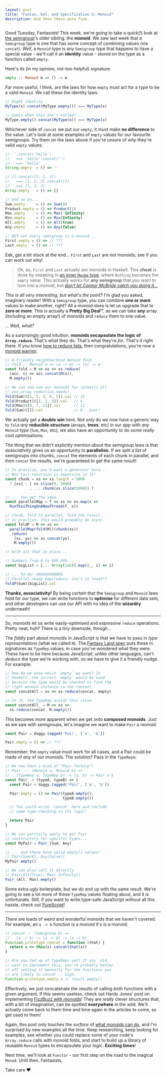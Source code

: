 ```yaml
---
layout: post
title: "Fantas, Eel, and Specification 5: Monoid"
description: And then there were five.
---
```


Good Tuesday, Fantasists! This week, we're going to take a quick(!) look at [the semigroup](/2017/03/13/fantas-eel-and-specification-4/)'s older sibling: the **monoid**. We saw last week that a `Semigroup` type is one that has some concept of _combining_ values (via `concat`). _Well_, a `Monoid` type is any `Semigroup` type that happens to have a special value - we'll call it an **identity** value - stored on the type as a function called `empty`.

Here's its (in my opinion, not-too-helpful) signature:

```haskell
empty :: Monoid m => () -> m
```

_Far_ more useful, I think, are the laws for how `empty` must act for a type to be a valid `Monoid`. We call these the identity laws:

```javascript
// Right identity
MyType(x).concat(MyType.empty()) === MyType(x)

// Guess what this one's called?
MyType.empty().concat(MyType(x)) === MyType(x)
```

Whichever side of `concat` we put our `empty`, it _must_ make **no difference** to the value. Let's look at some examples of `empty` values for our favourite semigroups. Try them on the laws above if you're unsure of _why_ they're valid `empty` values:

```javascript
// ''.concat('hello')
//   === 'hello'.concat('')
//   === 'hello'
String.empty  = () => ''

// [].concat([1, 2, 3])
//   === [1, 2, 3].concat([])
//   === [1, 2, 3]
Array.empty   = () => []

// And so on...
Sum.empty     = () => Sum(0)
Product.empty = () => Product(1)
Max.empty     = () => Max(-Infinity)
Min.empty     = () => Min(Infinity)
All.empty     = () => All(true)
Any.empty     = () => Any(false)

// BUT not every semigroup is a monoid...
First.empty = () => // ???
Last.empty  = () => // ???
```

Eek, got a bit stuck at the end... `First` and `Last` are _not_ monoids; see if you can work out why!

> Ok, so, `First` and `Last` actually _are_ monoids in Haskell. This **cheat** is done by sneaking in [an inner `Maybe` type](https://hackage.haskell.org/package/base-4.9.1.0/docs/src/Data.Monoid.html#line-189), where `Nothing` becomes the `empty` value. This actually works for **any semigroup** that you want to turn into a monoid, but _[don't let Connor McBride catch you doing it...](https://youtu.be/VXl0EEd8IcU?t=11m17s)_

_This is all very interesting, but what's the point_? I'm glad you asked, imaginary reader! With a `Semigroup` type, you can combine **one or more** values to make another, right? All a monoid does is let us upgrade that to **zero or more**. This is actually a **Pretty Big Deal™**, as we can take **any** array (including an empty array!) of monoids and `reduce` them to one value.

_... Wait, what?_

As a surprisingly good intuition, **monoids encapsulate the logic of `Array.reduce`**. That's what they do. That's what they're _for_. That's it right there. If you know [how to reduce lists](/2017/02/24/reductio-and-abstract-em/), then congratulations, you're now a [monoid warrior](http://tardis.wikia.com/wiki/Monoid):

```javascript
// A friendly neighbourhood monoid fold.
// fold :: Monoid m => (a -> m) -> [a] -> m
const fold = M => xs => xs.reduce(
  (acc, x) => acc.concat(M(x)),
  M.empty())

// We can now use our monoids for (almost) all
// our array reduction needs!
fold(Sum)([1, 2, 3, 4, 5]).val // 15
fold(Product)([1, 2, 3]).val   // 6
fold(Max)([9, 7, 11]).val      // 11
fold(Sum)([]).val              // 0 - ooer!
```

We actually get a **double win** here. Not only do we now have a generic way to `fold` _any_ **reducible structure** (arrays, **trees**, etc) in our app with _any_ `Monoid` type (`Sum`, `Max`, etc), we also have an opportunity to do some _really_ cool optimisations:

The thing that we didn't explicitly mention about the semigroup laws is that _associativity_ gives us an opportunity to **parallelise**. If we split a list of semigroups into chunks, `concat` the elements of each chunk in parallel, and then `concat` the results, we're guaranteed to get the same result!

```javascript
// In practice, you'd want a generator here...
// Non-tail-recursion is expensive in JS!
const chunk = xs => xs.length < 5000
  ? [xs] : [ xs.slice(0, 5000)
           , ... chunk(xs.slice(5000)) ]

// ... You get the idea.
const parallelMap = f => xs => xs.map(x =>
  RunThisThingOnANewThread(f, x))

// Chunk, fold in parallel, fold the result.
// In practice, this would probably be async.
const foldP = M => xs =>
  parallelMap(fold(M))(chunk(xs))
  .reduce(
    (xs, ys) => xs.concat(ys),
    M.empty())

// With all that in place...

// Numbers from 0 to 999,999...
const bigList = [... Array(1e6)].map((_, i) => i)

// ... Ta-da! 499999500000
// Parallel-ready map/reduce; isn't it *neat*?
foldP(Sum)(bigList).val
```

**Thanks, associativity!** By being _certain_ that the `Semigroup` and `Monoid` laws hold for our type, we can write functions to **optimise** for different data sets, and other developers can use our API with no idea of the **wizardry** underneath!

---

So, monoids let us write easily-optimised and _expressive_ `reduce` operations. Pretty neat, huh? There is a tiny downside, though...

The _fiddly_ part about monoids in JavaScript is that we have to pass in _type representations_ (what we called `M`). The [Fantasy Land spec](https://github.com/fantasyland/fantasy-land) puts these in signatures as `TypeRep` values, in case you've wondered what they were. These have to be here because JavaScript, unlike other languages, can't _deduce_ the type we're working with, so we have to give it a friendly nudge. For example:

```javascript
// How do we know which `empty` we want? In
// Haskell, the correct `empty` would be used
// because the type would be checked to find the
// right monoid instance in the context.
const concatAll = xs => xs.reduce(concat, empty)

// In JS, the TypeRep avoids this issue.
const concatAll_ = M => xs =>
  xs.reduce(concat, M.empty())
```

This becomes more apparent when we get onto **composed monoids**. Just as we saw with semigroups, let's imagine we want to make `Pair` a monoid:

```javascript
const Pair = daggy.tagged('Pair', ['a', 'b'])

Pair.empty = () => // ???
```

Remember: the `empty` value must work for all cases, and a Pair could be made of _any_ of our monoids. The solution? Pass in the `TypeRep`s:

```javascript
// We now have a kind of "Pair factory"!
// Pair_ :: (Monoid a, Monoid b) =>
//   (TypeRep a, TypeRep b) -> (a, b) -> Pair a b
const Pair_ = (typeA, typeB) => {
  const Pair = daggy.tagged('Pair', ['a', 'b'])

  Pair.empty = () => Pair(typeA.empty(),
                          typeB.empty())

  // You could write `concat` here and include
  // some type-checking in its logic!

  return Pair
}

// We can partially apply to get Pair
// constructors for specific types...
const MyPair = Pair_(Sum, Any)

// ... and these have valid empty() values!
// Pair(Sum(0), Any(False))
MyPair.empty()

// We can also call it directly.
// Pair(All(True), Max(-Infinity))
Pair_(All, Max).empty()
```

Some extra ugly boilerplate, but we _do_ end up with the same result. We're going to see a lot more of these `TypeRep` values floating about, and it _is_ unfortunate. Still, if you want to write type-safe JavaScript _without_ all this hassle, check out [PureScript](http://www.purescript.org)!

---

There are loads of weird and wonderful monoids that we haven't covered. For example, an `a -> b` function is a monoid if `b` is a monoid:

```javascript
// concat :: (Semigroup b) =>
//   (a -> b) ~> (a -> b) -> (a -> b)
Function.prototype.concat = function (that) {
  return x => this(x).concat(that(x))
}

// Are you fed up of TypeReps yet? If you _did_
// want to implement this, you're probably better
// off setting it manually for the functions you
// are likely to concat... Sigh.
Function.prototype.empty = // result.empty()
```

Effectively, we just concatenate the results of calling _both_ functions with a given argument. If this seems useless, check out Hardy Jones' post on implementing [FizzBuzz with monoids](https://joneshf.github.io/programming/2014/09/24/FizzBuzz-With-Semigroups-And-Apply.html)! They are _really_ clever structures that, with a bit of imagination, can be spotted **everywhere** in the wild. We'll actually come back to them time and time again in the articles to come, so get used to them!

Again, this post only touches the _surface_ of [what monoids can do](https://www.youtube.com/watch?v=moAfgDFVLUs), and I'm surprised by new examples all the time. Keep researching, keep looking for examples, see whether you could replace some of your code's `Array.reduce` calls with monoid folds, and start to build up a library of reusable `Monoid` types to encapsulate your logic. **Exciting times**!

Next time, we'll look at `Functor` - our first step on the road to the magical `Monad`. Until then, Fantasists,

Take care &hearts;
